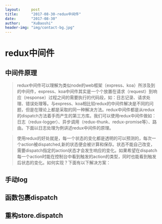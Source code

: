 ```yaml
---
layout:     post
title:      "2017-08-30-redux中间件"
date:       "2017-08-30"
author:     "XuBaoshi"
header-img: "img/contact-bg.jpg"
---
```

# redux中间件 #
## 中间件原理 ##
> redux中间件可以理解为类似node的web框架（express、koa）所涉及到的中间件，express、koa中间件其实是一个个放置在请求（request）到响应（response）过程之间的需要执行的代码段，如：日志记录、请求处理、错误处理等。与express、koa相比较redux的中间件解决是不同的问题，但是在理论上都是采取的同一种解决方法。redux中间件都是从redux的dispatch方法着手而产生的第三方库。我们可以使用redux中间件做如：日志（redux-logger）、异步调用（redux-thunk、redux-promise等）、路由。下面以日志处理为例讲述redux中间件的原理。

> 使用redux的好处就是，每一个状态的变化都是透明的可以预测的，每次一个action被dispatched,新的状态便会被计算和保存。状态不能自己改变，需要dispatch指定的action状态才会发生响应的变化。如果希望在dispatch每一个action时能在控制台中看到触发的action的类型，同时也能看到触发后状态的变化。如何实现？下面有以下解决方案：

## 手动log ##
## 函数包裹dispatch ## 
## 重构store.dispatch ## 
